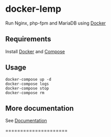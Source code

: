 # docker-lemp

Run Nginx, php-fpm and MariaDB using [Docker]

## Requirements
Install [Docker] and [Compose]

## Usage
```
docker-compose up -d
docker-compose logs
docker-compose stop
docker-compose rm
```

## More documentation

See [Documentation](Documentation/Index.rst)


=====================

[Docker]:                      https://www.docker.io/
[Compose]:                     http://docs.docker.com/compose/install/
